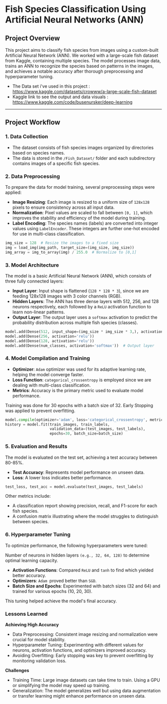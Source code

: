 # Fish Species Classification Using Artificial Neural Networks (ANN)

## Project Overview

This project aims to classify fish species from images using a custom-built Artificial Neural Network (ANN). We worked with a large-scale fish dataset from Kaggle, containing multiple species. The model processes image data, trains an ANN to recognize the species based on patterns in the images, and achieves a notable accuracy after thorough preprocessing and hyperparameter tuning.

- The Data set i've used in this project : https://www.kaggle.com/datasets/crowww/a-large-scale-fish-dataset
- Kaggle link to see the output and data visuals : https://www.kaggle.com/code/busenursker/deep-learning

---

## Project Workflow

### 1. Data Collection

- The dataset consists of fish species images organized by directories based on species names.
- The data is stored in the `/Fish_Dataset/` folder and each subdirectory contains images of a specific fish species.
  
### 2. Data Preprocessing

To prepare the data for model training, several preprocessing steps were applied:
- **Image Resizing**: Each image is resized to a uniform size of `128x128` pixels to ensure consistency across all input data.
- **Normalization**: Pixel values are scaled to fall between `[0, 1]`, which improves the stability and efficiency of the model during training.
- **Label Encoding**: The species names (labels) are converted into integer values using `LabelEncoder`. These integers are further one-hot encoded for use in multi-class classification.

```python
img_size = 128  # Resize the images to a fixed size
img = load_img(img_path, target_size=(img_size, img_size))
img_array = img_to_array(img) / 255.0  # Normalize to [0,1]
```
### 3. Model Architecture

The model is a basic Artificial Neural Network (ANN), which consists of three fully connected layers:
- **Input Layer**: Input shape is flattened (`128 * 128 * 3`), since we are feeding 128x128 images with 3 color channels (RGB).
- **Hidden Layers**: The ANN has three dense layers with 512, 256, and 128 neurons respectively, each followed by a `ReLU` activation function to learn non-linear patterns.
- **Output Layer**: The output layer uses a `softmax` activation to predict the probability distribution across multiple fish species (classes).

```python
model.add(Dense(512, input_shape=(img_size * img_size * 3,), activation='relu'))
model.add(Dense(256, activation='relu'))
model.add(Dense(128, activation='relu'))
model.add(Dense(num_classes, activation='softmax'))  # Output layer
```
### 4. Model Compilation and Training

- **Optimizer**: `Adam` optimizer was used for its adaptive learning rate, helping the model converge faster.
- **Loss Function**: `categorical_crossentropy` is employed since we are dealing with multi-class classification.
- **Metrics**: Accuracy is the primary metric used to evaluate model performance.

Training was done for 30 epochs with a batch size of 32. Early Stopping was applied to prevent overfitting.

```python
model.compile(optimizer='adam', loss='categorical_crossentropy', metrics=['accuracy'])
history = model.fit(train_images, train_labels, 
                    validation_data=(test_images, test_labels),
                    epochs=30, batch_size=batch_size)
```

### 5. Evaluation and Results

The model is evaluated on the test set, achieving a test accuracy between 80-85%.

- **Test Accuracy**: Represents model performance on unseen data.
- **Loss**: A lower loss indicates better performance.

```python
test_loss, test_acc = model.evaluate(test_images, test_labels)
```

Other metrics include:

- A classification report showing precision, recall, and F1-score for each fish species.
- A confusion matrix illustrating where the model struggles to distinguish between species.

### 6. Hyperparameter Tuning

To optimize performance, the following hyperparameters were tuned:

Number of neurons in hidden layers `(e.g., 32, 64, 128)` to determine optimal learning capacity.
- **Activation Functions**: Compared `ReLU` and `tanh` to find which yielded better accuracy.
- **Optimizers**: `Adam `proved better than `SGD`.
- **Batch Size and Epochs**: Experimented with batch sizes (32 and 64) and trained for various epochs (10, 20, 30).

This tuning helped achieve the model's final accuracy.

### Lessons Learned

**Achieving High Accuracy**
- Data Preprocessing: Consistent image resizing and normalization were crucial for model stability.
- Hyperparameter Tuning: Experimenting with different values for neurons, activation functions, and optimizers improved accuracy.
- Avoiding Overfitting: Early stopping was key to prevent overfitting by monitoring validation loss.

**Challenges**
- Training Time: Large image datasets can take time to train. Using a GPU or simplifying the model may speed up training.
- Generalization: The model generalizes well but using data augmentation or transfer learning might enhance performance on unseen data.



